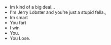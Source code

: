 - Im kind of a big deal...
- I'm Jerry Lobster and you're just a stupid fella.,
- Im smart
- You fart
- I win
- You.
- You Lose.

<!---
jerry-lobster/jerry-lobster is a ✨ special ✨ repository because its `README.md` (this file) appears on your GitHub profile.
You can click the Preview link to take a look at your changes.
--->
